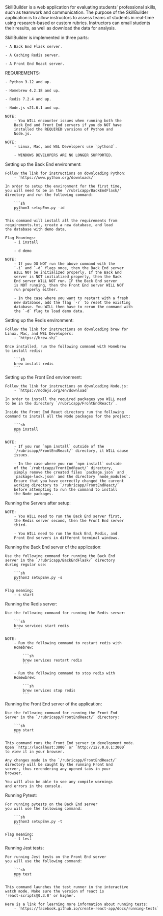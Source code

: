 SkillBuilder is a web application for evaluating students'
    professional skills, such as teamwork and communication.
    The purpose of the SkillBuilder application is to allow
    instructors to assess teams of students in real-time using
    research-based or custom rubrics. Instructors can email
    students their results, as well as download the data for
    analysis.



SkillBuilder is implemented in three parts:

    - A Back End Flask server.

    - A Caching Redis server.

    - A Front End React server.



REQUIREMENTS:

    - Python 3.12 and up.

    - Homebrew 4.2.18 and up.

    - Redis 7.2.4 and up.

    - Node.js v21.6.1 and up.

    NOTE:
        - You WILL encounter issues when running both the
        Back End and Front End servers if you do NOT have
        installed the REQUIRED versions of Python and
        Node.js.

    NOTE:
        - Linux, Mac, and WSL Developers use `python3`.

        - WINDOWS DEVELOPERS ARE NO LONGER SUPPORTED.



Setting up the Back End environment:

    Follow the link for instructions on downloading Python:
        - `https://www.python.org/downloads/`

    In order to setup the environment for the first time,
    you will need to be in the `/rubricapp/BackEndFlask/`
    directory and run the following command:

        ```sh
        python3 setupEnv.py -id
        ```

    This command will install all the requirements from
    requirements.txt, create a new database, and load
    the database with demo data.

    Flag Meanings:
        - i install

        - d demo

    NOTE:
        - If you DO NOT run the above command with the
        `-i` and `-d` flags once, then the Back End server
        WILL NOT be initialized properly. If the Back End
        server is NOT initialized properly, then the Back
        End server WILL NOT run. IF the Back End server
        is NOT running, then the Front End server WILL NOT
        run properly either.

        - In the case where you want to restart with a fresh
        new database, add the flag `-r` to reset the existing
        database. You WILL then have to rerun the command with
        the `-d` flag to load demo data.



Setting up the Redis environment:

    Follow the link for instructions on downloading brew for
    Linux, Mac, and WSL Developers:
        - `https://brew.sh/`

    Once installed, run the following command with Homebrew
    to install redis:

        ```sh
        brew install redis
        ```



Setting up the Front End environment:

    Follow the link for instructions on downloading Node.js:
        - `https://nodejs.org/en/download`

    In order to install the required packages you WILL need
    to be in the directory `/rubricapp/FrontEndReact/`.

    Inside the Front End React directory run the following
    command to install all the Node packages for the project:

        ```sh
        npm install
        ```

    NOTE:
        - If you run `npm install` outside of the
        `/rubricapp/FrontEndReact/` directory, it WILL cause
        issues.

        - In the case where you run `npm install` outside
        of the `/rubricapp/FrontEndReact/` directory,
        simply remove the created files `package.json` and
        `package-lock.json` and the directory `node_modules`.
        Ensure that you have correctly changed the current
        working directory to `/rubricapp/FrontEndReact/`
        before attempting to run the command to install
        the Node packages.



Running the Servers after setup:

    NOTE:
        - You WILL need to run the Back End server first,
        the Redis server second, then the Front End server
        third.

        - You WILL need to run the Back End, Redis, and
        Front End servers in different terminal windows.



Running the Back End server of the application:

    Use the following command for running the Back End
    server in the `/rubricapp/BackEndFlask/` directory
    during regular use:

        ```sh
        python3 setupEnv.py -s
        ```
    
    Flag meaning:
        - s start



Running the Redis server:

    Use the following command for running the Redis server:

        ```sh
        brew services start redis
        ```

    NOTE:
        - Run the following command to restart redis with
        Homebrew:

            ```sh
            brew services restart redis
            ```

        - Run the following command to stop redis with
        Homewbrew:

            ```sh
            brew services stop redis
            ```



Running the Front End server of the application:

    Use the following command for running the Front End
    Server in the `/rubricapp/FrontEndReact/` directory:

        ```sh
        npm start
        ```

    This command runs the Front End server in development mode.
    Open `http://localhost:3000` or `http://127.0.0.1:3000`
    to view it in your browser.

    Any changes made in the `/rubricapp/FrontEndReact/`
    directory will be caught by the running Front End
    server, thus rerendering any opened tabs in your
    browser.

    You will also be able to see any compile warnings
    and errors in the console.



Running Pytest:

    For running pytests on the Back End server
    you will use the following command:

        ```sh
        python3 setupEnv.py -t
        ```

    Flag meaning:
        - t test



Running Jest tests:

    For running Jest tests on the Front End server
    you will use the following command:

        ```sh
        npm test
        ```

    This command launches the test runner in the interactive
    watch mode. Make sure the version of react is
    'react-scripts@0.3.0' or higher.

    Here is a link for learning more information about running tests:
        - `https://facebook.github.io/create-react-app/docs/running-tests`
